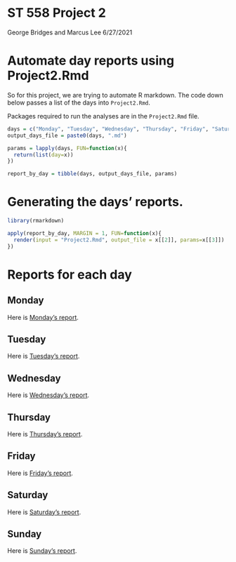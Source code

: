 ST 558 Project 2
================
George Bridges and Marcus Lee
6/27/2021

# Automate day reports using Project2.Rmd

So for this project, we are trying to automate R markdown. The code down
below passes a list of the days into `Project2.Rmd`.

Packages required to run the analyses are in the `Project2.Rmd` file.

``` r
days = c("Monday", "Tuesday", "Wednesday", "Thursday", "Friday", "Saturday","Sunday")
output_days_file = paste0(days, ".md")

params = lapply(days, FUN=function(x){
  return(list(day=x))
})

report_by_day = tibble(days, output_days_file, params)
```

# Generating the days’ reports.

``` r
library(rmarkdown)

apply(report_by_day, MARGIN = 1, FUN=function(x){
  render(input = "Project2.Rmd", output_file = x[[2]], params=x[[3]])
})
```

# Reports for each day

## Monday

Here is [Monday’s report](Monday.md).

## Tuesday

Here is [Tuesday’s report](Tuesday.md).

## Wednesday

Here is [Wednesday’s report](Wednesday.md).

## Thursday

Here is [Thursday’s report](Thursday.md).

## Friday

Here is [Friday’s report](Friday.md).

## Saturday

Here is [Saturday’s report](Saturday.md).

## Sunday

Here is [Sunday’s report](Sunday.md).
